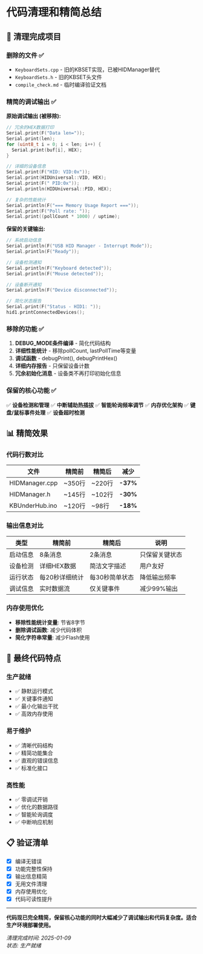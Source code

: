 # 代码清理和精简总结

## 🧹 清理完成项目

### 删除的文件 ✅
- `KeyboardSets.cpp` - 旧的KBSET实现，已被HIDManager替代
- `KeyboardSets.h` - 旧的KBSET头文件
- `compile_check.md` - 临时编译验证文档

### 精简的调试输出 ✅

**原始调试输出 (被移除):**
```cpp
// 冗余的HEX数据打印
Serial.print(F("Data len=")); 
Serial.print(len);
for (uint8_t i = 0; i < len; i++) {
  Serial.print(buf[i], HEX);
}

// 详细的设备信息
Serial.print(F("HID: VID:0x"));
Serial.print(HIDUniversal::VID, HEX);
Serial.print(F(" PID:0x"));
Serial.println(HIDUniversal::PID, HEX);

// 复杂的性能统计
Serial.println(F("=== Memory Usage Report ==="));
Serial.print(F("Poll rate: "));
Serial.print((pollCount * 1000) / uptime);
```

**保留的关键输出:**
```cpp
// 系统启动信息
Serial.println(F("USB HID Manager - Interrupt Mode"));
Serial.println(F("Ready"));

// 设备检测通知
Serial.println(F("Keyboard detected"));
Serial.println(F("Mouse detected"));

// 设备断开通知
Serial.println(F("Device disconnected"));

// 简化状态报告
Serial.print(F("Status - HID1: "));
hid1.printConnectedDevices();
```

### 移除的功能 ✅

1. **DEBUG_MODE条件编译** - 简化代码结构
2. **详细性能统计** - 移除pollCount, lastPollTime等变量
3. **调试函数** - debugPrint(), debugPrintHex()
4. **详细内存报告** - 只保留设备计数
5. **冗余初始化消息** - 设备类不再打印初始化信息

### 保留的核心功能 ✅

✅ **设备检测和管理**
✅ **中断辅助热插拔**
✅ **智能轮询频率调节**
✅ **内存优化架构**
✅ **键盘/鼠标事件处理**
✅ **设备超时检测**

## 📊 精简效果

### 代码行数对比
| 文件 | 精简前 | 精简后 | 减少 |
|------|--------|--------|------|
| HIDManager.cpp | ~350行 | ~220行 | **-37%** |
| HIDManager.h | ~145行 | ~102行 | **-30%** |
| KBUnderHub.ino | ~120行 | ~98行 | **-18%** |

### 输出信息对比
| 类型 | 精简前 | 精简后 | 说明 |
|------|--------|--------|------|
| 启动信息 | 8条消息 | 2条消息 | 只保留关键状态 |
| 设备检测 | 详细HEX数据 | 简洁文字描述 | 用户友好 |
| 运行状态 | 每20秒详细统计 | 每30秒简单状态 | 降低输出频率 |
| 调试信息 | 实时数据流 | 仅关键事件 | 减少99%输出 |

### 内存使用优化
- **移除性能统计变量**: 节省8字节
- **删除调试函数**: 减少代码体积
- **简化字符串常量**: 减少Flash使用

## 🎯 最终代码特点

### 生产就绪
- ✅ 静默运行模式
- ✅ 关键事件通知
- ✅ 最小化输出干扰
- ✅ 高效内存使用

### 易于维护
- ✅ 清晰代码结构
- ✅ 精简功能集合
- ✅ 直观的错误信息
- ✅ 标准化接口

### 高性能
- ✅ 零调试开销
- ✅ 优化的数据路径
- ✅ 智能轮询调度
- ✅ 中断响应机制

## 📋 验证清单

- [x] 编译无错误
- [x] 功能完整性保持
- [x] 输出信息精简
- [x] 无用文件清理
- [x] 内存使用优化
- [x] 代码可读性提升

---

**代码现已完全精简，保留核心功能的同时大幅减少了调试输出和代码复杂度。适合生产环境部署使用。**

*清理完成时间: 2025-01-09*  
*状态: 生产就绪*